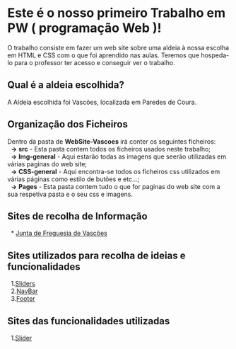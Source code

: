 # Este é o nosso primeiro Trabalho em PW ( programação Web )!
O trabalho consiste em fazer um web site sobre uma aldeia à nossa escolha em HTML e CSS com o que foi aprendido nas aulas. Teremos que hospeda-lo para o professor ter acesso e conseguir ver o trabalho.

## Qual é a aldeia escolhida?
A Aldeia escolhida foi Vascões, localizada em Paredes de Coura.

## Organização dos Ficheiros

Dentro da pasta de **WebSite-Vascoes** irá conter os seguintes ficheiros:<br>
&nbsp;&nbsp;**->** **src** - Esta pasta contem todos os ficheiros usados neste trabalho;<br>
&nbsp;&nbsp;**->** **Img-general** - Aqui estarão todas as imagens que seerão utilizadas em várias paginas do web site;<br>
&nbsp;&nbsp;**->** **CSS-general** - Aqui encontra-se todos os ficheiros css utilizados em várias páginas como estilo de butões e etc...;<br>
&nbsp;&nbsp;**->** **Pages** - Esta pasta contem tudo o que for paginas do web site com a sua respetiva pasta e o seu css e imagens.

## Sites de recolha de Informação
&nbsp;&nbsp;* [Junta de Freguesia de Vascões](https://jf-vascoes.com/)

## Sites utilizados para recolha de ideias e funcionalidades
&nbsp;&nbsp;1.[Sliders](https://freshdesignweb.com/jquery-image-slider-slideshow/)</br>
&nbsp;&nbsp;2.[NavBar](https://www.codingnepalweb.com/responsive-navigation-menu-bar-html-css/)</br>
&nbsp;&nbsp;3.[Footer](https://codepen.io/scanfcode/pen/MEZPNd)</br>

## Sites das funcionalidades utilizadas
&nbsp;&nbsp;1.[Slider](https://codepen.io/suez/pen/ByvKXE)

